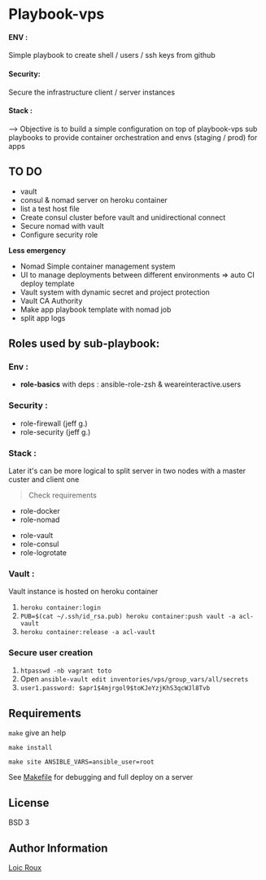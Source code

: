 Playbook-vps
============
#### ENV :

Simple playbook to create shell / users / ssh keys from github

#### Security:
Secure the infrastructure client / server instances

#### Stack :

--> Objective is to build a simple configuration on top of playbook-vps sub playbooks to provide container orchestration and envs (staging / prod) for apps

TO DO
------------
- vault
- consul & nomad server on heroku container
- list a test host file
- Create consul cluster before vault and unidirectional connect
- Secure nomad with vault
- Configure security role

**Less emergency**

- Nomad Simple container management system
- UI to manage deployments between different environments => auto CI deploy template
- Vault system with dynamic secret and project protection
- Vault CA Authority
- Make app playbook template with nomad job
- split app logs

Roles used by sub-playbook:
------------

### Env :

- **role-basics** with deps : ansible-role-zsh & weareinteractive.users

### Security :

- role-firewall (jeff g.)
- role-security (jeff g.)

### Stack :

Later it's can be more logical to split server in two nodes with a master custer and client one

> Check requirements

- role-docker
- role-nomad
<!-- - role-traefik → https://github.com/kibatic/ansible-traefik -->
- role-vault
- role-consul
- role-logrotate

### Vault :

Vault instance is hosted on heroku container

1. `heroku container:login`
1. `PUB=$(cat ~/.ssh/id_rsa.pub) heroku container:push vault -a acl-vault`
1. `heroku container:release -a acl-vault`

### Secure user creation

1. `htpasswd -nb vagrant toto`
1.  Open `ansible-vault edit inventories/vps/group_vars/all/secrets`
1. `user1.password: $apr1$4mjrgol9$toKJeYzjKhS3qcWJl8Tvb`

Requirements
------------

`make` give an help

`make install`

`make site ANSIBLE_VARS=ansible_user=root`

See [Makefile](Makefile) for debugging and full deploy on a server

License
-------

BSD 3

Author Information
------------------

[Loic Roux](https://github.com/loic-roux-404)
